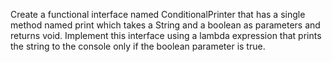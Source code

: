 Create a functional interface named ConditionalPrinter that has a single method named print which takes a String and a boolean as parameters and returns void. Implement this interface using a lambda expression that prints the string to the console only if the boolean parameter is true.
